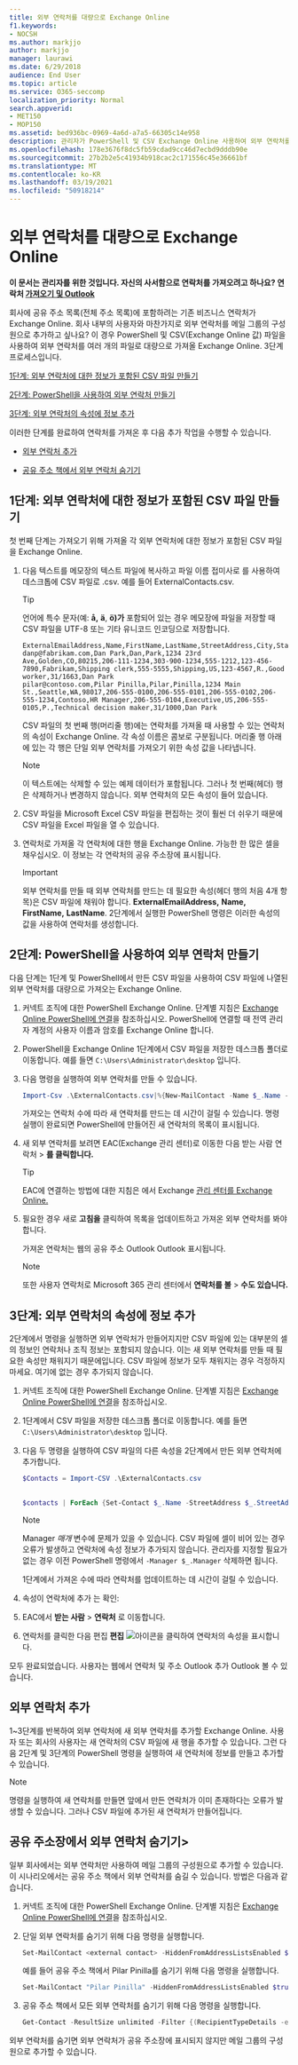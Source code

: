 ```yaml
---
title: 외부 연락처를 대량으로 Exchange Online
f1.keywords:
- NOCSH
ms.author: markjjo
author: markjjo
manager: laurawi
ms.date: 6/29/2018
audience: End User
ms.topic: article
ms.service: O365-seccomp
localization_priority: Normal
search.appverid:
- MET150
- MOP150
ms.assetid: bed936bc-0969-4a6d-a7a5-66305c14e958
description: 관리자가 PowerShell 및 CSV Exchange Online 사용하여 외부 연락처를 전체 주소 목록으로 대량으로 가져올 수 있는 방법을 알아보습니다.
ms.openlocfilehash: 178e3676f8dc5fb59cdad9cc46d7ecbd9dddb90e
ms.sourcegitcommit: 27b2b2e5c41934b918cac2c171556c45e36661bf
ms.translationtype: MT
ms.contentlocale: ko-KR
ms.lasthandoff: 03/19/2021
ms.locfileid: "50918214"
---
```

# <a name="bulk-import-external-contacts-to-exchange-online"></a>외부 연락처를 대량으로 Exchange Online

**이 문서는 관리자를 위한 것입니다. 자신의 사서함으로 연락처를 가져오려고 하나요? 연락처 [가져오기 및 Outlook](https://support.office.com/article/bb796340-b58a-46c1-90c7-b549b8f3c5f8)**
   
회사에 공유 주소 목록(전체 주소 목록)에 포함하려는 기존 비즈니스 연락처가 Exchange Online. 회사 내부의 사용자와 마찬가지로 외부 연락처를 메일 그룹의 구성원으로 추가하고 싶나요? 이 경우 PowerShell 및 CSV(Exchange Online 값) 파일을 사용하여 외부 연락처를 여러 개의 파일로 대량으로 가져올 Exchange Online. 3단계 프로세스입니다.
  
[1단계: 외부 연락처에 대한 정보가 포함된 CSV 파일 만들기](#step-1-create-a-csv-file-that-contains-information-about-the-external-contacts)

[2단계: PowerShell을 사용하여 외부 연락처 만들기](#step-2-create-the-external-contacts-with-powershell) 

[3단계: 외부 연락처의 속성에 정보 추가](#step-3-add-information-to-the-properties-of-the-external-contacts)

이러한 단계를 완료하여 연락처를 가져온 후 다음 추가 작업을 수행할 수 있습니다.
  
- [외부 연락처 추가](#add-more-external-contacts)
  
- [공유 주소 책에서 외부 연락처 숨기기](#hide-external-contacts-from-the-shared-address-book)
  
## <a name="step-1-create-a-csv-file-that-contains-information-about-the-external-contacts"></a>1단계: 외부 연락처에 대한 정보가 포함된 CSV 파일 만들기

첫 번째 단계는 가져오기 위해 가져올 각 외부 연락처에 대한 정보가 포함된 CSV 파일을 Exchange Online. 
  
1. 다음 텍스트를 메모장의 텍스트 파일에 복사하고 파일 이름 접미사로 를 사용하여 데스크톱에 CSV 파일로 .csv. 예를 들어 ExternalContacts.csv.
    
    > [!TIP]
    > 언어에 특수 문자(예: **å,** **ä**, **ö)가** 포함되어 있는 경우 메모장에 파일을 저장할 때 CSV 파일을 UTF-8 또는 기타 유니코드 인코딩으로 저장합니다. 
  
    ```text
    ExternalEmailAddress,Name,FirstName,LastName,StreetAddress,City,StateorProvince,PostalCode,Phone,MobilePhone,Pager,HomePhone,Company,Title,OtherTelephone,Department,CountryOrRegion,Fax,Initials,Notes,Office,Manager
    danp@fabrikam.com,Dan Park,Dan,Park,1234 23rd Ave,Golden,CO,80215,206-111-1234,303-900-1234,555-1212,123-456-7890,Fabrikam,Shipping clerk,555-5555,Shipping,US,123-4567,R.,Good worker,31/1663,Dan Park
    pilar@contoso.com,Pilar Pinilla,Pilar,Pinilla,1234 Main St.,Seattle,WA,98017,206-555-0100,206-555-0101,206-555-0102,206-555-1234,Contoso,HR Manager,206-555-0104,Executive,US,206-555-0105,P.,Technical decision maker,31/1000,Dan Park
    ```

    CSV 파일의 첫 번째 행(머리줄 행)에는 연락처를 가져올 때 사용할 수 있는 연락처의 속성이 Exchange Online. 각 속성 이름은 콤보로 구분됩니다. 머리줄 행 아래에 있는 각 행은 단일 외부 연락처를 가져오기 위한 속성 값을 나타냅니다. 
    
    > [!NOTE]
    > 이 텍스트에는 삭제할 수 있는 예제 데이터가 포함됩니다. 그러나 첫 번째(헤더) 행은 삭제하거나 변경하지 않습니다. 외부 연락처의 모든 속성이 들어 있습니다. 
  
2. CSV 파일을 Microsoft Excel CSV 파일을 편집하는 것이 훨씬 더 쉬우기 때문에 CSV 파일을 Excel 파일을 열 수 있습니다.
    
3. 연락처로 가져올 각 연락처에 대한 행을 Exchange Online. 가능한 한 많은 셀을 채우십시오. 이 정보는 각 연락처의 공유 주소장에 표시됩니다. 
    
    > [!IMPORTANT]
    >  외부 연락처를 만들 때 외부 연락처를 만드는 데 필요한 속성(헤더 행의 처음 4개 항목)은 CSV 파일에 채워야 합니다. **ExternalEmailAddress,** **Name,** **FirstName,** **LastName**. 2단계에서 실행한 PowerShell 명령은 이러한 속성의 값을 사용하여 연락처를 생성합니다. 

## <a name="step-2-create-the-external-contacts-with-powershell"></a>2단계: PowerShell을 사용하여 외부 연락처 만들기

다음 단계는 1단계 및 PowerShell에서 만든 CSV 파일을 사용하여 CSV 파일에 나열된 외부 연락처를 대량으로 가져오는 Exchange Online. 
  
1.  커넥트 조직에 대한 PowerShell Exchange Online. 단계별 지침은 [Exchange Online PowerShell에 연결](/powershell/exchange/connect-to-exchange-online-powershell)을 참조하십시오. PowerShell에 연결할 때 전역 관리자 계정의 사용자 이름과 암호를 Exchange Online 합니다. 
    
2. PowerShell을 Exchange Online 1단계에서 CSV 파일을 저장한 데스크톱 폴더로 이동합니다. 예를 들면 `C:\Users\Administrator\desktop` 입니다.
    
3. 다음 명령을 실행하여 외부 연락처를 만들 수 있습니다.

    ```powershell
    Import-Csv .\ExternalContacts.csv|%{New-MailContact -Name $_.Name -DisplayName $_.Name -ExternalEmailAddress $_.ExternalEmailAddress -FirstName $_.FirstName -LastName $_.LastName}
    ```

    가져오는 연락처 수에 따라 새 연락처를 만드는 데 시간이 걸릴 수 있습니다. 명령 실행이 완료되면 PowerShell에 만들어진 새 연락처의 목록이 표시됩니다. 
    
4. 새 외부 연락처를 보려면 EAC(Exchange 관리 센터)로 이동한  다음 받는 사람 연락처 \> **를 클릭합니다.** 
    
    > [!TIP]
    > EAC에 연결하는 방법에 대한 지침은 에서 Exchange [관리 센터를 Exchange Online.](/exchange/exchange-admin-center) 
  
5. 필요한 경우 새로 **고침을** 클릭하여 목록을 업데이트하고 가져온 외부 연락처를 봐야 합니다. 
    
    가져온 연락처는 웹의 공유 주소 Outlook Outlook 표시됩니다.
    
    > [!NOTE]
    > 또한 사용자 연락처로 Microsoft 365 관리 센터에서 **연락처를 볼** \> **수도 있습니다.** 

## <a name="step-3-add-information-to-the-properties-of-the-external-contacts"></a>3단계: 외부 연락처의 속성에 정보 추가

2단계에서 명령을 실행하면 외부 연락처가 만들어지지만 CSV 파일에 있는 대부분의 셀의 정보인 연락처나 조직 정보는 포함되지 않습니다. 이는 새 외부 연락처를 만들 때 필요한 속성만 채워지기 때문에입니다. CSV 파일에 정보가 모두 채워지는 경우 걱정하지 마세요. 여기에 없는 경우 추가되지 않습니다.
  
1.  커넥트 조직에 대한 PowerShell Exchange Online. 단계별 지침은 [Exchange Online PowerShell에 연결](/powershell/exchange/connect-to-exchange-online-powershell)을 참조하십시오.
    
2. 1단계에서 CSV 파일을 저장한 데스크톱 폴더로 이동합니다. 예를 들면 `C:\Users\Administrator\desktop` 입니다.
    
3. 다음 두 명령을 실행하여 CSV 파일의 다른 속성을 2단계에서 만든 외부 연락처에 추가합니다.
    
    ```powershell
    $Contacts = Import-CSV .\ExternalContacts.csv
  
    ```

    ```powershell
    $contacts | ForEach {Set-Contact $_.Name -StreetAddress $_.StreetAddress -City $_.City -StateorProvince $_.StateorProvince -PostalCode $_.PostalCode -Phone $_.Phone -MobilePhone $_.MobilePhone -Pager $_.Pager -HomePhone $_.HomePhone -Company $_.Company -Title $_.Title -OtherTelephone $_.OtherTelephone -Department $_.Department -Fax $_.Fax -Initials $_.Initials -Notes  $_.Notes -Office $_.Office -Manager $_.Manager}
    ```

    > [!NOTE]
    > Manager  _매개_ 변수에 문제가 있을 수 있습니다. CSV 파일에 셀이 비어 있는 경우 오류가 발생하고 연락처에 속성 정보가 추가되지 않습니다. 관리자를 지정할 필요가 없는 경우 이전 PowerShell 명령에서  ` -Manager $_.Manager ` 삭제하면 됩니다. 
  
    1단계에서 가져온 수에 따라 연락처를 업데이트하는 데 시간이 걸릴 수 있습니다. 
    
4. 속성이 연락처에 추가 는 확인: 
    
1. EAC에서 **받는 사람** \> **연락처** 로 이동합니다.
    
2. 연락처를 클릭한 다음 편집 **편집** ![ 아이콘을 ](../media/ebd260e4-3556-4fb0-b0bb-cc489773042c.gif) 클릭하여 연락처의 속성을 표시합니다. 
    
모두 완료되었습니다. 사용자는 웹에서 연락처 및 주소 Outlook 추가 Outlook 볼 수 있습니다.
  
## <a name="add-more-external-contacts"></a>외부 연락처 추가

1~3단계를 반복하여 외부 연락처에 새 외부 연락처를 추가할 Exchange Online. 사용자 또는 회사의 사용자는 새 연락처의 CSV 파일에 새 행을 추가할 수 있습니다. 그런 다음 2단계 및 3단계의 PowerShell 명령을 실행하여 새 연락처에 정보를 만들고 추가할 수 있습니다.
  
> [!NOTE]
> 명령을 실행하여 새 연락처를 만들면 앞에서 만든 연락처가 이미 존재하다는 오류가 발생할 수 있습니다. 그러나 CSV 파일에 추가된 새 연락처가 만들어집니다. 
  
## <a name="hide-external-contacts-from-the-shared-address-book"></a>공유 주소장에서 외부 연락처 숨기기>

일부 회사에서는 외부 연락처만 사용하여 메일 그룹의 구성원으로 추가할 수 있습니다. 이 시나리오에서는 공유 주소 책에서 외부 연락처를 숨길 수 있습니다. 방법은 다음과 같습니다.
  
1.  커넥트 조직에 대한 PowerShell Exchange Online. 단계별 지침은 [Exchange Online PowerShell에 연결](/powershell/exchange/connect-to-exchange-online-powershell)을 참조하십시오.
    
2. 단일 외부 연락처를 숨기기 위해 다음 명령을 실행합니다.
    
    ```powershell
    Set-MailContact <external contact> -HiddenFromAddressListsEnabled $true 
    ```

    예를 들어 공유 주소 책에서 Pilar Pinilla를 숨기기 위해 다음 명령을 실행합니다.

    ```powershell
    Set-MailContact "Pilar Pinilla" -HiddenFromAddressListsEnabled $true
    ```

3. 공유 주소 책에서 모든 외부 연락처를 숨기기 위해 다음 명령을 실행합니다.

    ```powershell
    Get-Contact -ResultSize unlimited -Filter {(RecipientTypeDetails -eq 'MailContact')} | Set-MailContact -HiddenFromAddressListsEnabled $true  
    ```

외부 연락처를 숨기면 외부 연락처가 공유 주소장에 표시되지 않지만 메일 그룹의 구성원으로 추가할 수 있습니다.